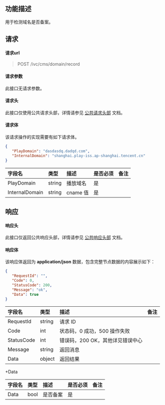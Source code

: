 ## 功能描述

用于检测域名是否备案。

## 请求

#### 请求url

> POST /ivc/cms/domain/record

#### 请求参数

此接口无请求参数。

#### 请求头

此接口仅使用公共请求头部，详情请参见 [公共请求头部](https://cloud.tencent.com/document/product/1344/50451) 文档。

#### 请求体

该请求操作的实现需要有如下请求体。

```json
{
   "PlayDomain": "dasdasdq.dadqd.com",
   "InternalDomain": "shanghai.play-iss.ap-shanghai.tencent.cn"
}
```

| 字段名         | 类型   | 描述     | 是否必须 | 备注 |
| :------------- | :----- | :------- | :------- | :--- |
| PlayDomain     | string | 播放域名 | 是       |      |
| InternalDomain | string | cname 值  | 是       |      |

## 响应

#### 响应头

此接口仅返回公共响应头部，详情请参见 [公共响应头部](https://cloud.tencent.com/document/product/1344/50452) 文档。

#### 响应体

该响应体返回为 **application/json** 数据，包含完整节点数据的内容展示如下：

```json
{
   "RequestId": "",
   "Code": 0,
   "StatusCode": 200,
   "Message": "ok",
   "Data": true
}
```

| 字段名     | 类型   | 描述                             | 备注 |
| :--------- | :----- | :------------------------------- | :--- |
| RequestId  | string | 请求 ID                           |      |
| Code       | int    | 状态码，0 成功，500 操作失败     |      |
| StatusCode | int    | 错误码，200 OK，其他详见错误中心 |      |
| Message    | string | 返回消息                         |      |
| Data       | object | 返回结果                         |      |

+Data

| 字段名 | 类型 | 描述     | 是否必须 | 备注 |
| :----- | :--- | :------- | :------- | :--- |
| Data   | bool | 是否备案 | 是       |      |
